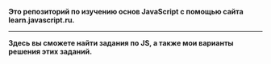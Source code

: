 **Это репозиторий по изучению основ JavaScript с помощью сайта learn.javascript.ru.**
***
**Здесь вы сможете найти задания по JS, а также мои варианты решения этих заданий.**